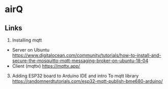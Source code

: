 # airQ
## Links
1. Installing mqtt
  - Server on Ubuntu 
https://www.digitalocean.com/community/tutorials/how-to-install-and-secure-the-mosquitto-mqtt-messaging-broker-on-ubuntu-18-04
  - Client (mqttx)
https://mqttx.app/
  3. Adding ESP32 board to Arduino IDE and intro To mqtt library
https://randomnerdtutorials.com/esp32-mqtt-publish-bme680-arduino/

